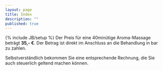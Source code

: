 ```yaml
---
layout: page
title: Index
description: ""
published: true
---
```


{% include JB/setup %}
Der Preis für eine 40minütige Aroma-Massage beträgt **35,- €**. Der Betrag ist direkt im Anschluss an die Behandlung in bar zu zahlen. 

Selbstverständlich bekommen Sie eine entsprechende Rechnung, die Sie auch steuerlich geltend machen können.
